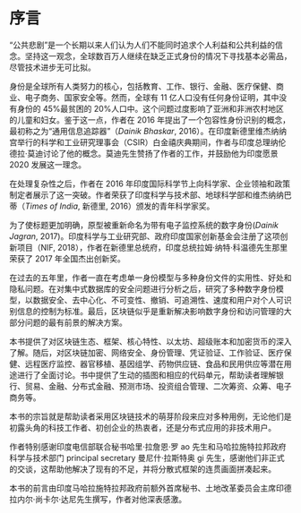 # 序言

“公共悲剧”是一个长期以来人们认为人们不能同时追求个人利益和公共利益的信念。坚持这一观念，全球数百万人继续在缺乏正式身份的情况下寻找基本必需品，尽管技术进步无可比拟。

身份是全球所有人类努力的核心，包括教育、工作、银行、金融、医疗保健、商业、电子商务、国家安全等。然而，全球有 11 亿人口没有任何身份证明，其中没有身份的 45%最贫困的 20%人口中。这个问题过度影响了亚洲和非洲农村地区的儿童和妇女。鉴于这一点，作者在 2016 年提出了一个包容性身份识别的概念，最初称之为“通用信息追踪器”（*Dainik Bhaskar*, 2016）。在印度新德里维杰纳纳宫举行的科学和工业研究理事会（CSIR）白金禧庆典期间，作者与印度总理纳伦德拉·莫迪讨论了他的概念。莫迪先生赞扬了作者的工作，并鼓励他为印度愿景 2020 发展这一理念。

在处理复杂性之后，作者在 2016 年印度国际科学节上向科学家、企业领袖和政策制定者展示了这一突破。作者荣获了印度科学与技术部、地球科学部和维杰纳纳巴蒂（*Times of India*, 新德里, 2016）颁发的青年科学家奖。

为了使标题更加明确，原型被重新命名为带有电子监控系统的数字身份(*Dainik Jagran*, 2017)。印度科学与工业研究部、政府印度国家创新基金会注册了这项创新项目（NIF, 2018），作者在新德里总统府，印度总统拉姆·纳特·科温德先生那里荣获了 2017 年全国杰出创新奖。

在过去的五年里，作者一直在考虑单一身份模型与多种身份文件的实用性、好处和隐私问题。在对集中式数据库的安全问题进行分析之后，研究了多种数字身份模型，以数据安全、去中心化、不可变性、撤销、可追溯性、速度和用户对个人可识别信息的控制为标准。最后，区块链似乎是重新解决影响数字身份和访问管理的大部分问题的最有前景的解决方案。

本书提供了对区块链生态、框架、核心特性、以太坊、超级账本和加密货币的深入了解。随后，对区块链加密、网络安全、身份管理、凭证验证、工作验证、医疗保健、远程医疗监控、器官移植、基因组学、药物供应链、食品和民用供应等潜在用途进行了全面讨论。书中提供了生动的插图和相应的代码单元，帮助读者理解银行、贸易、金融、分布式金融、预测市场、投资组合管理、二次筹资、众筹、电子商务等。

本书的宗旨就是帮助读者采用区块链技术的萌芽阶段来应对多种用例，无论他们是初露头角的科技工作者、初创企业的热衷者，还是分布式应用的非技术用户。

作者特别感谢印度电信部联合秘书哈里·拉詹恩·罗 ao 先生和马哈拉施特拉邦政府科学与技术部门 principal secretary 曼尼什·拉斯特奥 gi 先生，感谢他们非正式的交谈，这帮助他解决了现有的不足，并将分散式框架的连贯画面拼凑起来。

本书的前言由印度马哈拉施特拉邦政府前额外首席秘书、土地改革委员会主席印德拉内尔·尚卡尔·达尼先生撰写，作者对他深表感激。
